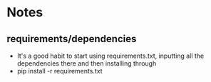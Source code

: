# Notes

## requirements/dependencies
- It's a good habit to start using requirements.txt, inputting all the dependencies there and then installing through
- pip install -r requirements.txt
